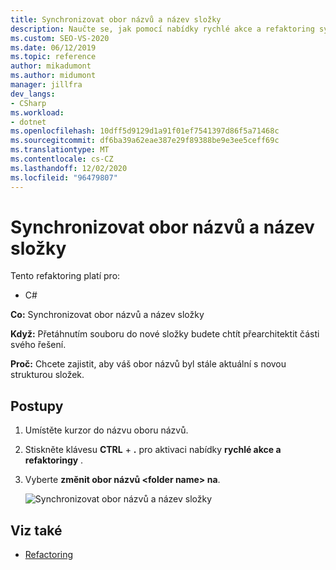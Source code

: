 ```yaml
---
title: Synchronizovat obor názvů a název složky
description: Naučte se, jak pomocí nabídky rychlé akce a refaktoring synchronizovat obor názvů a název složky.
ms.custom: SEO-VS-2020
ms.date: 06/12/2019
ms.topic: reference
author: mikadumont
ms.author: midumont
manager: jillfra
dev_langs:
- CSharp
ms.workload:
- dotnet
ms.openlocfilehash: 10dff5d9129d1a91f01ef7541397d86f5a71468c
ms.sourcegitcommit: df6ba39a62eae387e29f89388be9e3ee5ceff69c
ms.translationtype: MT
ms.contentlocale: cs-CZ
ms.lasthandoff: 12/02/2020
ms.locfileid: "96479807"
---
```

# <a name="sync-namespace-and-folder-name"></a>Synchronizovat obor názvů a název složky

Tento refaktoring platí pro:

- C#

**Co:** Synchronizovat obor názvů a název složky

**Když:** Přetáhnutím souboru do nové složky budete chtít přearchitektit části svého řešení. 

**Proč:** Chcete zajistit, aby váš obor názvů byl stále aktuální s novou strukturou složek.

## <a name="how-to"></a>Postupy

1. Umístěte kurzor do názvu oboru názvů.
2. Stiskněte klávesu **CTRL** + **.** pro aktivaci nabídky **rychlé akce a refaktoringy** .
3. Vyberte **změnit obor názvů \<folder name> na**.

   ![Synchronizovat obor názvů a název složky](media/sync-namespace-and-folder-name.png)

## <a name="see-also"></a>Viz také

- [Refactoring](../refactoring-in-visual-studio.md)

